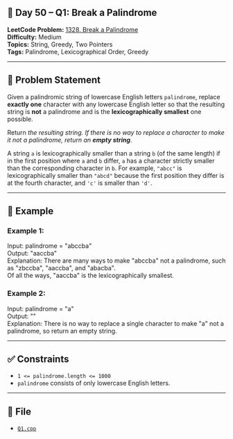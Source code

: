 ## 🔄 **Day 50 – Q1: Break a Palindrome**

**LeetCode Problem:** [1328. Break a Palindrome](https://leetcode.com/problems/break-a-palindrome/)  
**Difficulty:** Medium  
**Topics:** String, Greedy, Two Pointers  
**Tags:** Palindrome, Lexicographical Order, Greedy

---

## 📄 Problem Statement

Given a palindromic string of lowercase English letters `palindrome`, replace **exactly one** character with any lowercase English letter so that the resulting string is **not** a palindrome and is the **lexicographically smallest** one possible.

Return _the resulting string. If there is no way to replace a character to make it not a palindrome, return an **empty string**._

A string `a` is lexicographically smaller than a string `b` (of the same length) if in the first position where `a` and `b` differ, `a` has a character strictly smaller than the corresponding character in `b`. For example, `"abcc"` is lexicographically smaller than `"abcd"` because the first position they differ is at the fourth character, and `'c'` is smaller than `'d'`.

---

## 🧠 Example

### Example 1:

Input: palindrome = "abccba"  
Output: "aaccba"  
Explanation: There are many ways to make "abccba" not a palindrome, such as "zbccba", "aaccba", and "abacba".  
Of all the ways, "aaccba" is the lexicographically smallest.

### Example 2:

Input: palindrome = "a"  
Output: ""  
Explanation: There is no way to replace a single character to make "a" not a palindrome, so return an empty string.

---

## ✅ Constraints

- `1 <= palindrome.length <= 1000`
- `palindrome` consists of only lowercase English letters.

---

## 📁 File

- [`Q1.cpp`](./Q1.cpp)
